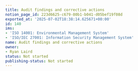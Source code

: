 ```yaml
---
title: Audit findings and corrective actions
notion_page_id: 223d6625-c679-80b1-b041-d05bef19f08d
exported_at: '2025-07-02T18:38:14.625671+00:00'
id: 140
ims:
- 'ISO 14001: Environmental Management System'
- 'ISO/IEC 27001: Information Security Management System'
name: Audit findings and corrective actions
owner:
- Ryan Laird
status: Not started
publishing-status: Not started
---
```


